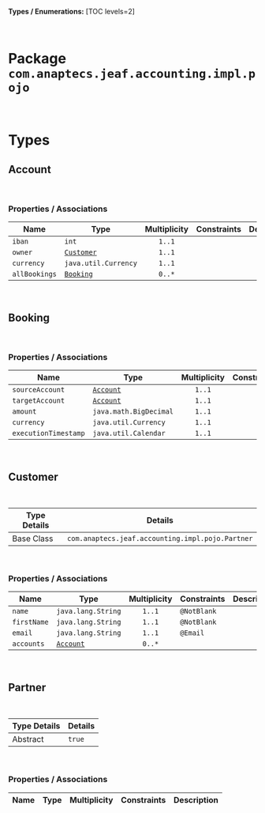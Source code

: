 **Types / Enumerations:**
[TOC levels=2]

<br>

# Package `com.anaptecs.jeaf.accounting.impl.pojo`


<br>

# Types
## Account



<br>

### Properties / Associations
| Name | Type | Multiplicity | Constraints | Description |
|------|------|:------------:|-------------|-------------|
| `iban` | `int` | `1..1` |  |  |
| `owner` | [`Customer`](#customer) | `1..1` |  |  |
| `currency` | `java.util.Currency` | `1..1` |  |  |
| `allBookings` | [`Booking`](#booking) | `0..*` |  |  |

<br>

## Booking



<br>

### Properties / Associations
| Name | Type | Multiplicity | Constraints | Description |
|------|------|:------------:|-------------|-------------|
| `sourceAccount` | [`Account`](#account) | `1..1` |  |  |
| `targetAccount` | [`Account`](#account) | `1..1` |  |  |
| `amount` | `java.math.BigDecimal` | `1..1` |  |  |
| `currency` | `java.util.Currency` | `1..1` |  |  |
| `executionTimestamp` | `java.util.Calendar` | `1..1` |  |  |

<br>

## Customer


<br>

| Type Details | Details         | 
|--------------|-----------------|
| Base Class  | `com.anaptecs.jeaf.accounting.impl.pojo.Partner` |


<br>

### Properties / Associations
| Name | Type | Multiplicity | Constraints | Description |
|------|------|:------------:|-------------|-------------|
| `name` | `java.lang.String` | `1..1` | `@NotBlank`<br> |  |
| `firstName` | `java.lang.String` | `1..1` | `@NotBlank`<br> |  |
| `email` | `java.lang.String` | `1..1` | `@Email`<br> |  |
| `accounts` | [`Account`](#account) | `0..*` |  |  |

<br>

## Partner


<br>

| Type Details | Details         | 
|--------------|-----------------|
| Abstract | `true` |


<br>

### Properties / Associations
| Name | Type | Multiplicity | Constraints | Description |
|------|------|:------------:|-------------|-------------|

<br>



